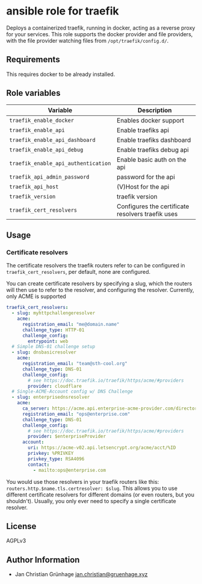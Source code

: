 # ansible role for traefik

Deploys a containerized traefik, running in docker,
acting as a reverse proxy for your services.
This role supports the docker provider and file providers,
with the file provider watching files from `/opt/traefik/config.d/`.

## Requirements

This requires docker to be already installed.

## Role variables

| Variable                             | Description                     |
|--------------------------------------|---------------------------------|
| `traefik_enable_docker`              | Enables docker support          |
| `traefik_enable_api`                 | Enable traefiks api             |
| `traefik_enable_api_dashboard`       | Enable traefiks dashboard       |
| `traefik_enable_api_debug`           | Enable traefiks debug api       |
| `traefik_enable_api_authentication`  | Enable basic auth on the api    |
| `traefik_api_admin_password`         | password for the api            |
| `traefik_api_host`                   | (V)Host for the api             |
| `traefik_version`                    | traefik version                 |
| `traefik_cert_resolvers`             | Configures the certificate resolvers traefik uses |

## Usage

### Certificate resolvers

The certificate resolvers the traefik routers refer to can be configured in `traefik_cert_resolvers`,
per default, none are configured.

You can create certificate resolvers by specifying a slug, which the routers will then use to refer
to the resolver, and configuring the resolver. Currently, only ACME is supported

```yaml
traefik_cert_resolvers:
  - slug: myhttpchallengeresolver
    acme:
      registration_email: "me@domain.name"
      challenge_type: HTTP-01
      challenge_config:
        entrypoint: web
  # Simple DNS-01 challenge setup
  - slug: dnsbasicresolver
    acme:
      registration_email: "team@sth-cool.org"
      challenge_type: DNS-01
      challenge_config:
        # see https://doc.traefik.io/traefik/https/acme/#providers
        provider: cloudflare
  # Single-ACME-Account config w/ DNS Challenge
  - slug: enterprisednsresolver
    acme:
      ca_server: https://acme.api.enterprise-acme-provider.com/directory
      registration_email: "ops@enterprise.com"
      challenge_type: DNS-01
      challenge_config:
        # see https://doc.traefik.io/traefik/https/acme/#providers
        provider: $enterpriseProvider
      account:
        uri: https://acme-v02.api.letsencrypt.org/acme/acct/%ID
        privkey: %PRIVKEY
        privkey_type: RSA4096
        contact:
          - mailto:ops@enterprise.com
```

You would use those resolvers in your traefik routers like this: `routers.http.$name.tls.certresolver: $slug`.
This allows you to use different certificate resolvers for different domains (or even routers, but you shouldn't).
Usually, you only ever need to specify a single certificate resolver.

## License

AGPLv3

## Author Information

- Jan Christian Grünhage <jan.christian@gruenhage.xyz>

